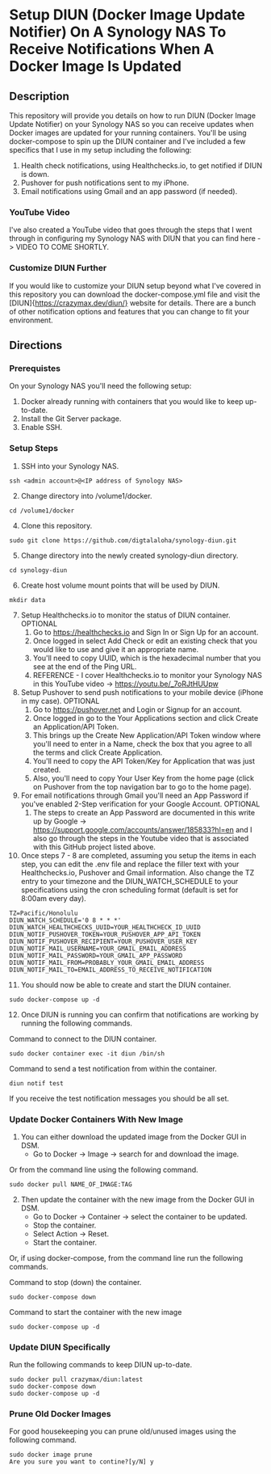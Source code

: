 # Setup DIUN (Docker Image Update Notifier) On A Synology NAS To Receive Notifications When A Docker Image Is Updated

## Description

This repository will provide you details on how to run DIUN (Docker Image Update Notifier) on your Synology NAS so you can receive updates when Docker images are updated for your running containers.  You'll be using docker-compose to spin up the DIUN container and I've included a few specifics that I use in my setup including the following:

1. Health check notifications, using Healthchecks.io, to get notified if DIUN is down.
2. Pushover for push notifications sent to my iPhone.
3. Email notifications using Gmail and an app password (if needed).

### YouTube Video
I've also created a YouTube video that goes through the steps that I went through in configuring my Synology NAS with DIUN that you can find here -> VIDEO TO COME SHORTLY.

### Customize DIUN Further
If you would like to customize your DIUN setup beyond what I've covered in this repository you can download the docker-compose.yml file and visit the [DIUN]{https://crazymax.dev/diun/} website for details.  There are a bunch of other notification options and features that you can change to fit your environment. 

## Directions

### Prerequistes
On your Synology NAS you'll need the following setup:
1. Docker already running with containers that you would like to keep up-to-date.
2. Install the Git Server package.
3. Enable SSH.

### Setup Steps 
1. SSH into your Synology NAS.
```
ssh <admin account>@<IP address of Synology NAS>
```
2. Change directory into /volume1/docker. 
```
cd /volume1/docker
```
4. Clone this repository.
```
sudo git clone https://github.com/digtalaloha/synology-diun.git
```
5. Change directory into the newly created synology-diun directory.
```
cd synology-diun
```
6. Create host volume mount points that will be used by DIUN.
```
mkdir data
```
7. Setup Healthchecks.io to monitor the status of DIUN container. OPTIONAL
   1. Go to https://healthchecks.io and Sign In or Sign Up for an account.
   2. Once logged in select Add Check or edit an existing check that you would like to use and give it an appropriate name.
   3. You'll need to copy UUID, which is the hexadecimal number that you see at the end of the Ping URL.
   4. REFERENCE - I cover Healthchecks.io to monitor your Synology NAS in this YouTube video -> https://youtu.be/_7oRJtHUUpw
8. Setup Pushover to send push notifications to your mobile device (iPhone in my case). OPTIONAL
   1. Go to https://pushover.net and Login or Signup for an account.
   2. Once logged in go to the Your Applications section and click Create an Application/API Token.
   3. This brings up the Create New Application/API Token window where you'll need to enter in a Name, check the box that you agree to all the terms and click Create Application.
   4. You'll need to copy the API Token/Key for Application that was just created.
   5. Also, you'll need to copy Your User Key from the home page (click on Pushover from the top navigation bar to go to the home page).
9. For email notifications through Gmail you'll need an App Password if you've enabled 2-Step verification for your Google Account. OPTIONAL
   1. The steps to create an App Password are documented in this write up by Google -> https://support.google.com/accounts/answer/185833?hl=en and I also go through the steps in the Youtube video that is associated with this GitHub project listed above.
10. Once steps 7 - 8 are completed, assuming you setup the items in each step, you can edit the .env file and replace the filler text with your Healthchecks.io, Pushover and Gmail information. Also change the TZ entry to your timezone and the DIUN_WATCH_SCHEDULE to your specifications using the cron scheduling format (default is set for 8:00am every day).
```
TZ=Pacific/Honolulu
DIUN_WATCH_SCHEDULE='0 8 * * *'
DIUN_WATCH_HEALTHCHECKS_UUID=YOUR_HEALTHCHECK_ID_UUID
DIUN_NOTIF_PUSHOVER_TOKEN=YOUR_PUSHOVER_APP_API_TOKEN
DIUN_NOTIF_PUSHOVER_RECIPIENT=YOUR_PUSHOVER_USER_KEY
DIUN_NOTIF_MAIL_USERNAME=YOUR_GMAIL_EMAIL_ADDRESS
DIUN_NOTIF_MAIL_PASSWORD=YOUR_GMAIL_APP_PASSWORD
DIUN_NOTIF_MAIL_FROM=PROBABLY_YOUR_GMAIL_EMAIL_ADDRESS
DIUN_NOTIF_MAIL_TO=EMAIL_ADDRESS_TO_RECEIVE_NOTIFICATION
```
11. You should now be able to create and start the DIUN container.
```
sudo docker-compose up -d
```
12.  Once DIUN is running you can confirm that notifications are working by running the following commands.

Command to connect to the DIUN container.
```
sudo docker container exec -it diun /bin/sh
```
Command to send a test notification from within the container.
```
diun notif test
```
If you receive the test notification messages you should be all set.

### Update Docker Containers With New Image
1. You can either download the updated image from the Docker GUI in DSM.
   * Go to Docker -> Image -> search for and download the image.

Or from the command line using the following command. 
```
sudo docker pull NAME_OF_IMAGE:TAG
```
2. Then update the container with the new image from the Docker GUI in DSM.
   * Go to Docker -> Container -> select the container to be updated.
   * Stop the container.
   * Select Action -> Reset.
   * Start the container.

Or, if using docker-compose, from the command line run the following commands.

Command to stop (down) the container.
```
sudo docker-compose down
```
Command to start the container with the new image
```
sudo docker-compose up -d
```
### Update DIUN Specifically
Run the following commands to keep DIUN up-to-date.

```
sudo docker pull crazymax/diun:latest
sudo docker-compose down
sudo docker-compose up -d
```
### Prune Old Docker Images
For good housekeeping you can prune old/unused images using the following command.
```
sudo docker image prune
Are you sure you want to contine?[y/N] y
```
